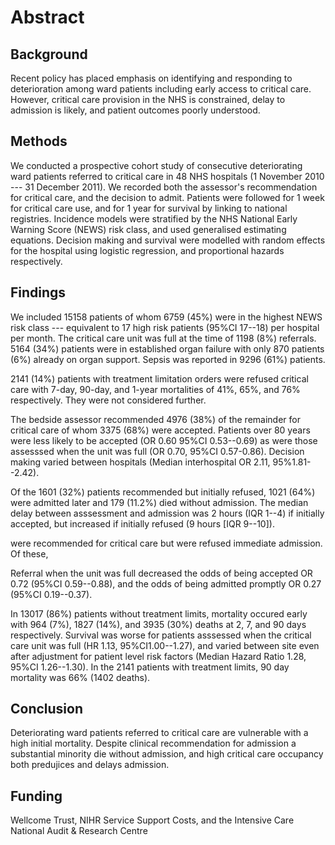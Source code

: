 Abstract
========

Background
----------

Recent policy has placed emphasis on identifying and responding to
deterioration among ward patients including early access to critical
care. However, critical care provision in the NHS is constrained, delay
to admission is likely, and patient outcomes poorly understood.

Methods
-------

We conducted a prospective cohort study of consecutive deteriorating
ward patients referred to critical care in 48 NHS hospitals (1 November
2010 --- 31 December 2011). We recorded both the assessor's
recommendation for critical care, and the decision to admit. Patients
were followed for 1 week for critical care use, and for 1 year for
survival by linking to national registries. Incidence models were
stratified by the NHS National Early Warning Score (NEWS) risk class,
and used generalised estimating equations. Decision making and survival
were modelled with random effects for the hospital using logistic
regression, and proportional hazards respectively.

Findings
--------

We included 15158 patients of whom 6759 (45%) were in the highest NEWS
risk class --- equivalent to 17 high risk patients (95%CI 17--18) per
hospital per month. The critical care unit was full at the time of 1198
(8%) referrals. 5164 (34%) patients were in established organ failure
with only 870 patients (6%) already on organ support. Sepsis was
reported in 9296 (61%) patients.

2141 (14%) patients with treatment limitation orders were refused
critical care with 7-day, 90-day, and 1-year mortalities of 41%, 65%,
and 76% respectively. They were not considered further.

The bedside assessor recommended 4976 (38%) of the remainder for
critical care of whom 3375 (68%) were accepted. Patients over 80 years
were less likely to be accepted (OR 0.60 95%CI 0.53--0.69) as were those
assesssed when the unit was full (OR 0.70, 95%CI 0.57-0.86). Decision
making varied between hospitals (Median interhospital OR 2.11,
95%1.81--2.42).

Of the 1601 (32%) patients recommended but initially refused, 1021 (64%)
were admitted later and 179 (11.2%) died without admission. The median
delay between asssessment and admission was 2 hours (IQR 1--4) if
initially accepted, but increased if initially refused (9 hours \[IQR
9--10\]).

were recommended for critical care but were refused immediate admission.
Of these,

Referral when the unit was full decreased the odds of being accepted OR
0.72 (95%CI 0.59--0.88), and the odds of being admitted promptly OR 0.27
(95%CI 0.19--0.37).

In 13017 (86%) patients without treatment limits, mortality occured
early with 964 (7%), 1827 (14%), and 3935 (30%) deaths at 2, 7, and 90
days respectively. Survival was worse for patients asssessed when the
critical care unit was full (HR 1.13, 95%CI1.00--1.27), and varied
between site even after adjustment for patient level risk factors
(Median Hazard Ratio 1.28, 95%CI 1.26--1.30). In the 2141 patients with
treatment limits, 90 day mortality was 66% (1402 deaths).

Conclusion
----------

Deteriorating ward patients referred to critical care are vulnerable
with a high initial mortality. Despite clinical recommendation for
admission a substantial minority die without admission, and high
critical care occupancy both predujices and delays admission.

Funding
-------

Wellcome Trust, NIHR Service Support Costs, and the Intensive Care
National Audit & Research Centre
